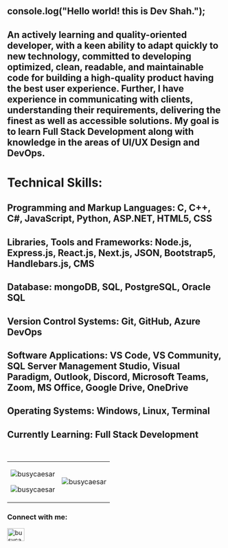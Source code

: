 ## console.log("Hello world! this is Dev Shah.");

## An actively learning and quality-oriented developer, with a keen ability to adapt quickly to new technology, committed to developing optimized, clean, readable, and maintainable code for building a high-quality product having the best user experience. Further, I have experience in communicating with clients, understanding their requirements, delivering the finest as well as accessible solutions. My goal is to learn Full Stack Development along with knowledge in the areas of UI/UX Design and DevOps.

# Technical Skills:

## Programming and Markup Languages: C, C++, C#, JavaScript, Python, ASP.NET, HTML5, CSS
## Libraries, Tools and Frameworks: Node.js, Express.js, React.js, Next.js, JSON, Bootstrap5, Handlebars.js, CMS
## Database: mongoDB, SQL, PostgreSQL, Oracle SQL
## Version Control Systems: Git, GitHub, Azure DevOps
## Software Applications: VS Code, VS Community, SQL Server Management Studio, Visual Paradigm, Outlook, Discord, Microsoft Teams, Zoom, MS Office, Google Drive, OneDrive
## Operating Systems: Windows, Linux, Terminal
## Currently Learning: Full Stack Development

<br />

<table>
  <tr>
    <td>
      <p>
        <img
          src="https://github-readme-stats.vercel.app/api?username=busycaesar"
          alt="busycaesar"
        />
      </p>
      <p>
        <img
          src="https://github-readme-streak-stats.herokuapp.com/?user=busycaesar&"
          alt="busycaesar"
        />
      </p>
    </td>
    <td>
      <img
        src="https://github-readme-stats.vercel.app/api/top-langs/?username=busycaesar"
        alt="busycaesar"
      />
    </td>
  </tr>
</table>

<h3 align="left">Connect with me:</h3>
  <a href="https://linkedin.com/in/busycaesar" target="blank"
    ><img
      src="https://raw.githubusercontent.com/rahuldkjain/github-profile-readme-generator/master/src/images/icons/Social/linked-in-alt.svg"
      alt="busycaesar"
      height="30"
      width="40"
  /></a>

